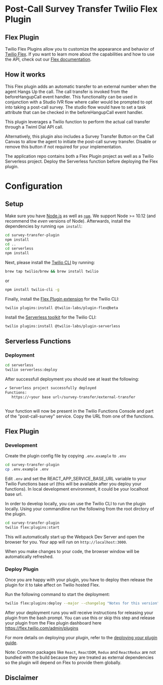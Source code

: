 # Post-Call Survey Transfer Twilio Flex Plugin

## Flex Plugin
Twilio Flex Plugins allow you to customize the appearance and behavior of [Twilio Flex](https://www.twilio.com/flex). If you want to learn more about the capabilities and how to use the API, check out our [Flex documentation](https://www.twilio.com/docs/flex).

## How it works
This Flex plugin adds an automatic transfer to an external number when the agent Hangs Up the call. The call transfer is invoked from the beforeHangupCall event handler.  This functionality can be used in conjunction with a Studio IVR flow where caller would be prompted to opt into taking a post-call survey.  The studio flow would have to set a task attribute that can be checked in the beforeHangupCall event handler.

This plugin leverages a Twilio function to perform the actual call transfer through a Twiml Dial API call.

Alternatively, this plugin also includes a Survey Transfer Button on the Call Canvas to allow the agent to initiate the post-call survey transfer. Disable or remove this button if not required for your implementation.

The application repo contains both a Flex Plugin project as well as a Twilio Serverless project.  Deploy the Serverless function before deploying the Flex plugin.

# Configuration

## Setup

Make sure you have [Node.js](https://nodejs.org) as well as [`npm`](https://npmjs.com). We support Node >= 10.12 (and recommend the _even_ versions of Node). Afterwards, install the dependencies by running `npm install`:

```bash
cd survey-transfer-plugin
npm install
cd ..
cd serverless
npm install
```

Next, please install the [Twilio CLI](https://www.twilio.com/docs/twilio-cli/quickstart) by running:

```bash
brew tap twilio/brew && brew install twilio
```
or
```bash
npm install twilio-cli -g
```

Finally, install the [Flex Plugin extension](https://github.com/twilio-labs/plugin-flex/tree/v1-beta) for the Twilio CLI:

```bash
twilio plugins:install @twilio-labs/plugin-flex@beta
```

Install the [Serverless toolkit](https://www.twilio.com/docs/labs/serverless-toolkit) for the Twilio CLI:

```bash
twilio plugins:install @twilio-labs/plugin-serverless
```

## Serverless Functions

### Deployment

```bash
cd serverless
twilio serverless:deploy
```
After successfull deployment you should see at least the following:
```bash
✔ Serverless project successfully deployed
Functions:
   https://<your base url>/survey-transfer/external-transfer
   
```

Your function will now be present in the Twilio Functions Console and part of the "post-call-survey" service. Copy the URL from one of the functions. 

## Flex Plugin

### Development

Create the plugin config file by copying `.env.example` to `.env` 

```bash
cd survey-transfer-plugin
cp .env.example .env
```

Edit `.env` and set the REACT_APP_SERVICE_BASE_URL variable to your Twilio Functions base url (this will be available after you deploy your functions). In local development environment, it could be your localhost base url.

In order to develop locally, you can use the Twilio CLI to run the plugin locally. Using your commandline run the following from the root dirctory of the plugin.

```bash
cd survey-transfer-plugin
twilio flex:plugins:start
```

This will automatically start up the Webpack Dev Server and open the browser for you. Your app will run on `http://localhost:3000`.

When you make changes to your code, the browser window will be automatically refreshed.


### Deploy Plugin

Once you are happy with your plugin, you have to deploy then release the plugin for it to take affect on Twilio hosted Flex.

Run the following command to start the deployment:

```bash
twilio flex:plugins:deploy --major --changelog "Notes for this version" --description "Functionality of the plugin"
```

After your deployment runs you will receive instructions for releasing your plugin from the bash prompt. You can use this or skip this step and release your plugin from the Flex plugin dashboard here https://flex.twilio.com/admin/plugins

For more details on deploying your plugin, refer to the [deploying your plugin guide](https://www.twilio.com/docs/flex/plugins#deploying-your-plugin).

Note: Common packages like `React`, `ReactDOM`, `Redux` and `ReactRedux` are not bundled with the build because they are treated as external dependencies so the plugin will depend on Flex to provide them globally.


## Disclaimer